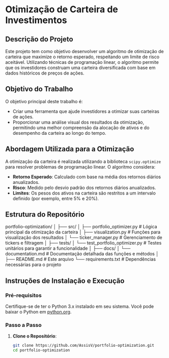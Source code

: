 # Otimização de Carteira de Investimentos

## Descrição do Projeto
Este projeto tem como objetivo desenvolver um algoritmo de otimização de carteira que maximize o retorno esperado, respeitando um limite de risco aceitável. Utilizando técnicas de programação linear, o algoritmo permite que os investidores construam uma carteira diversificada com base em dados históricos de preços de ações.

## Objetivo do Trabalho
O objetivo principal deste trabalho é:
- Criar uma ferramenta que ajude investidores a otimizar suas carteiras de ações.
- Proporcionar uma análise visual dos resultados da otimização, permitindo uma melhor compreensão da alocação de ativos e do desempenho da carteira ao longo do tempo.

## Abordagem Utilizada para a Otimização
A otimização da carteira é realizada utilizando a biblioteca `scipy.optimize` para resolver problemas de programação linear. O algoritmo considera:
- **Retorno Esperado**: Calculado com base na média dos retornos diários anualizados.
- **Risco**: Medido pelo desvio padrão dos retornos diários anualizados.
- **Limites**: Os pesos dos ativos na carteira são restritos a um intervalo definido (por exemplo, entre 5% e 20%).

## Estrutura do Repositório
portfolio-optimization/
│
├── src/
│ ├── portfolio_optimizer.py # Lógica principal da otimização da carteira
│ ├── visualization.py # Funções para visualização dos resultados
│ └── ticker_manager.py # Gerenciamento de tickers e filtragem
│
├── tests/
│ └── test_portfolio_optimizer.py # Testes unitários para garantir a funcionalidade
│
├── docs/
│ └── documentation.md # Documentação detalhada das funções e métodos
│
├── README.md # Este arquivo
└── requirements.txt # Dependências necessárias para o projeto


## Instruções de Instalação e Execução

### Pré-requisitos
Certifique-se de ter o Python 3.x instalado em seu sistema. Você pode baixar o Python em [python.org](https://www.python.org/downloads/).

### Passo a Passo

1. **Clone o Repositório**:
   ```bash
   git clone https://github.com/AssisV/portfolio-optimization.git
   cd portfolio-optimization

